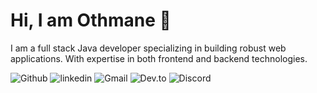# Hi, I am Othmane 👋


I am a full stack Java developer specializing in building robust web applications. With expertise in both frontend and backend technologies.

![Github](https://img.shields.io/badge/Github-000?style=for-the-badge&logo=Github&logoColor=white)
![linkedin](https://img.shields.io/badge/Linkedin-0e76a8?style=for-the-badge&logo=Linkedin&logoColor=white)
![Gmail](https://img.shields.io/badge/Gmail-E4080A?style=for-the-badge&logo=Gmail&logoColor=white)
![Dev.to](https://img.shields.io/badge/Dev.to-000?style=for-the-badge&logo=Dev.to&logoColor=white)
![Discord](https://img.shields.io/badge/Discord-0a95ff?style=for-the-badge&logo=Discord&logoColor=white)


<!--
- 🔭 I’m currently working on ...
- 🌱 I’m currently learning ...
- 👯 I’m looking to collaborate on ...
- 🤔 I’m looking for help with ...
- 💬 Ask me about ...
- 📫 How to reach me: ...
- 😄 Pronouns: ...
- ⚡ Fun fact: ...

-->
